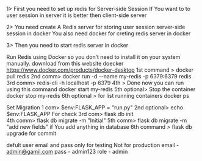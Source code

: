 1> First you need to set up redis for Server-side Session If You want to to user session in server it is better then client-side server 

2> You need create A Redis server for storing user session server-side session in docker You also need docker for creting
redis server in docker 

3> Then you need to start redis server in docker


Run Redis using Docker so you don’t need to install it on your system manually.
download from this  website doecker  https://www.docker.com/products/docker-desktop
1st command > docker pull redis
2nd comm> docker run -d --name my-redis -p 6379:6379 redis
3rd comm> redis-cli -h localhost -p 6379
4th > Done now you can run using this command  docker start my-redis
5th optional> Stop the container docker stop my-redis
6th optional > for list running containers docker ps


Set Migration 
1 com>  $env:FLASK_APP = "run.py" 
2nd optional> echo $env:FLASK_APP For check
3rd com> flask db init  
4th comm> flask db migrate -m "Initial" 
5th comm> flask db migrate -m "add new fields"  if You add anything in database 
6th command > flask db upgrade for commit 

defult user email and pass only for testing Not for production
email - admin@gamil.com
pass - admin123
role  - admin